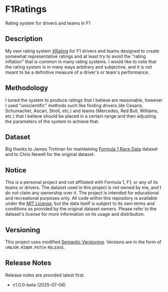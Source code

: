 # F1Ratings
Rating system for drivers and teams in F1

## Description
My own rating system [XRating](https://www.noxsoftware.pl/html/proj/f1ratings) for F1 drivers and teams designed to create somewhat representative ratings and at least try to avoid the "rating inflation" that is common in many rating systems. I would like to note that the rating system is in many ways arbitrary and subjective, and it is not meant to be a definitive measure of a driver's or team's performance. 

## Methodology
I tuned the system to produce ratings that I believe are reasonable, however I used "unscientific" methods such like finding drivers (de Cesaris, Schumacher, Ascari, Stroll, etc.) and teams (Mercedes, Red Bull, Williams, etc.) that I believe should be placed in a certain range and then adjusting the parameters of the system to achieve that.

## Dataset
Big thanks to James Trotman for maintaining [Formula 1 Race Data](https://www.kaggle.com/datasets/jtrotman/formula-1-race-data) dataset and to Chris Newell for the original dataset.

## Notice
This is a personal project and not affiliated with Formula 1, F1, or any of its teams or drivers. The dataset used in this project is not owned by me, and I do not claim any ownership over it. The project is intended for educational and recreational purposes only. All code within this repository is available under the [MIT License](LICENSE.md), but the data itself is subject to its own terms and conditions as provided by the original dataset owners. Please refer to the dataset's license for more information on its usage and distribution.

## Versioning
This project uses modified [Semantic Versioning](https://semver.org). Versions are in the form of `vMAJOR.MINOR.PATCH-RELEASE`.

## Release Notes
Release notes are provided latest first.

- v1.0.0-beta (2025-07-06)

